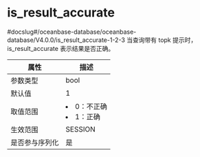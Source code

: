 is_result_accurate 
=======================================
#docslug#/oceanbase-database/oceanbase-database/V4.0.0/is_result_accurate-1-2-3
当查询带有 topk 提示时，is_result_accurate 表示结果是否正确。


| **属性**  |                                                 **描述**                                                 |
|---------|--------------------------------------------------------------------------------------------------------|
| 参数类型    | bool                                                                                                   |
| 默认值     | 1                                                                                                      |
| 取值范围    | <li> 0：不正确   <li> 1：正确    |
| 生效范围    | SESSION                                                                                                |
| 是否参与序列化 | 是                                                                                                      |



